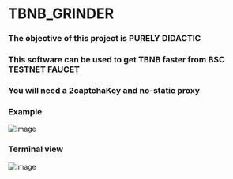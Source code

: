 # TBNB_GRINDER

### The objective of this project is PURELY DIDACTIC

### This software can be used to get TBNB faster from BSC TESTNET FAUCET

### You will need a 2captchaKey and no-static proxy

### Example

![image](https://user-images.githubusercontent.com/104460442/209242498-a56854dc-a594-4e24-819b-275d2c4307ed.png)

### Terminal view

![image](https://user-images.githubusercontent.com/104460442/209242540-6f2b2cad-0f6c-4ed2-bba4-3264a86e2377.png)
 
